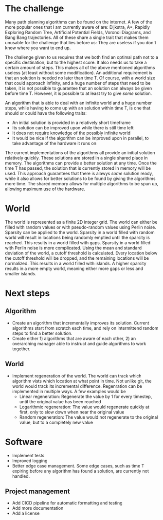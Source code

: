 # The challenge
Many path planning algorithms can be found on the internet. A few of the more popular ones that I am currently aware of are: Dijkstra, A*, Rapidly Exploring Random Tree, Artificial Potential Fields, Voronoi Diagrams, and Bang Bang trajectories. All of these share a single trait that makes them unusable for the challenge that lies before us: They are useless if you don't know where you want to end up. 

The challenge given to us requires that we both find an optimal path not to a specific destination, but to the highest score. It also needs us to take a certain amount of steps. This makes all of the above mentioned algorithms useless (at least without some modification). An additional requirement is that an solution is needed no later than time T. Of course, with a world size that could approach infinity, and a huge number of steps that need to be taken, it is not possible to guarantee that an solution can always be given before time T. However, it is possible to at least try to give _some_ solution.

An algorithm that is able to deal with an infinite world and a huge number steps, while having to come up with an solution within time T, is one that should or could have the following traits:
* An initial solution is provided in a relatively short timeframe
* Its solution can be improved upon while there is still time left
* It does not require knowledge of the possibly infinite world
* It would be nice if the algorithm can be improved upon in parallel, to take advantage of the hardware it runs on

The current implementations of the algorithms all provide an initial solution relatively quickly. These solutions are stored in a single shared place in memory. The algorithms can provide a better solution at any time. Once the time T has passed, the solution that is currently stored in memory will be used. This approach guarantees that there is alawys _some_ solution ready, while it also allows for better solutions to be found by giving the algorithms more time. The shared memory allows for multiple algorithms to be spun up, allowing maximum use of the hardware. 

# World
The world is represented as a finite 2D integer grid. The world can either be filled with random values or with pseudo-random values using Perlin noise. Sparsity can be applied to the world. Sparsity in a world filled with random world will result in locations being randomly emptied until the sparsity is reached. This results in a world filled with gaps. Sparsity in a world filled with Perlin noise is more complicated. Using the mean and standard deviation of the world, a cutoff threshold is calculated. Every location below the cutoff threshold will be dropped, and the remaining locations will be normalized. This results in a world filled with islands. A higher sparsity results in a more empty world, meaning either more gaps or less and smaller islands. 

# Next steps
## Algorithm
* Create an algorithm that incrementally improves its solution. Current algorithms start from scratch each time, and rely on intermittend random steps to find a better solution.
* Create either 1) algorithms that are aware of each other, 2) an overarching manager able to instruct and guide algorithms to work together.

## World
* Implement regeneration of the world. The world can track which algorithm vists which location at what point in time. Not unlike git, the world would track its incremental difference. Regenration can be implemented in multiple ways. A few examples would be
  - Linear regeneration: Regenerate the value by 1 for every timestep, until the original value has been reached
  - Logarithmic regeneration: The value would regenerate quickly at first, only to slow down when near the original value
  - Random regeneration: The value would not regenerate to the original value, but to a completely new value

# Software
* Implement tests
* Improved logging
* Better edge case management. Some edge cases, such as time T expiring before any algorithm has found a solution, are currently not handled.

## Project management
* Add CICD pipeline for automatic formatting and testing
* Add more documentation
* Add a license